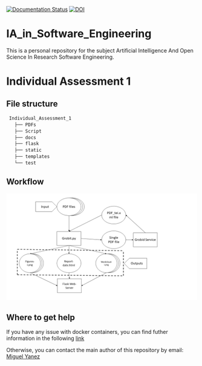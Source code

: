 [![Documentation Status](https://readthedocs.org/projects/pdf-analyzer-software/badge/?version=latest)](https://pdf-analyzer-software.readthedocs.io/en/latest/?badge=latest) [![DOI](https://zenodo.org/badge/609290837.svg)](https://zenodo.org/badge/latestdoi/609290837)

# IA_in_Software_Engineering

This is a personal repository for the subject Artificial Intelligence And Open Science In Research Software Engineering.

# Individual Assessment 1
## File structure
```bash
 Individual_Assessment_1
   ├── PDFs
   ├── Script
   ├── docs
   ├── flask
   ├── static
   ├── templates
   └── test
```
## Workflow

![plot](./docs/Workflow_assessment_1.png)

## Where to get help

If you have any issue with docker containers, you can find futher information in the following [link](https://docs.docker.com)

Otherwise, you can contact the main author of this repository by email: [Miguel Yanez](m.yanez@alumnos.upm.es)

